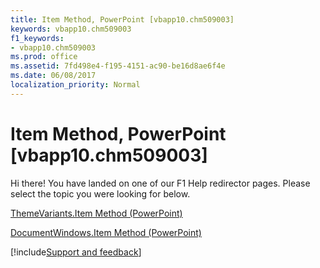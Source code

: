 ```yaml
---
title: Item Method, PowerPoint [vbapp10.chm509003]
keywords: vbapp10.chm509003
f1_keywords:
- vbapp10.chm509003
ms.prod: office
ms.assetid: 7fd498e4-f195-4151-ac90-be16d8ae6f4e
ms.date: 06/08/2017
localization_priority: Normal
---
```



# Item Method, PowerPoint [vbapp10.chm509003]

Hi there! You have landed on one of our F1 Help redirector pages. Please select the topic you were looking for below.

[ThemeVariants.Item Method (PowerPoint)](https://msdn.microsoft.com/library/acc0bc46-94d0-827a-7c38-a8f7a149ff30%28Office.15%29.aspx)

[DocumentWindows.Item Method (PowerPoint)](https://msdn.microsoft.com/library/71e8ae25-8ef8-3495-c864-f8c0ea774f5e%28Office.15%29.aspx)

[!include[Support and feedback](~/includes/feedback-boilerplate.md)]